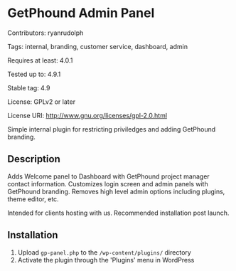# GetPhound Admin Panel
Contributors: ryanrudolph

Tags: internal, branding, customer service, dashboard, admin

Requires at least: 4.0.1

Tested up to: 4.9.1

Stable tag: 4.9

License: GPLv2 or later

License URI: http://www.gnu.org/licenses/gpl-2.0.html

Simple internal plugin for restricting priviledges and adding GetPhound branding.

## Description

Adds Welcome panel to Dashboard with GetPhound project manager contact information. Customizes login screen and admin panels with GetPhound branding. Removes high level admin options including plugins, theme editor, etc. 

Intended for clients hosting with us. Recommended installation post launch.

## Installation

1. Upload `gp-panel.php` to the `/wp-content/plugins/` directory
2. Activate the plugin through the 'Plugins' menu in WordPress